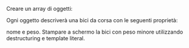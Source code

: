 Creare un array di oggetti:

Ogni oggetto descriverà una bici da corsa con le seguenti proprietà: 

nome e peso.
Stampare a schermo la bici con peso minore utilizzando destructuring e template literal.